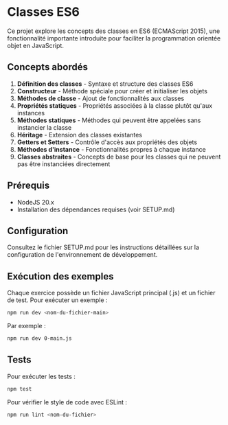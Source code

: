 # Classes ES6

Ce projet explore les concepts des classes en ES6 (ECMAScript 2015), une fonctionnalité importante introduite pour faciliter la programmation orientée objet en JavaScript.

## Concepts abordés

1. **Définition des classes** - Syntaxe et structure des classes ES6
2. **Constructeur** - Méthode spéciale pour créer et initialiser les objets
3. **Méthodes de classe** - Ajout de fonctionnalités aux classes
4. **Propriétés statiques** - Propriétés associées à la classe plutôt qu'aux instances
5. **Méthodes statiques** - Méthodes qui peuvent être appelées sans instancier la classe
6. **Héritage** - Extension des classes existantes
7. **Getters et Setters** - Contrôle d'accès aux propriétés des objets
8. **Méthodes d'instance** - Fonctionnalités propres à chaque instance
9. **Classes abstraites** - Concepts de base pour les classes qui ne peuvent pas être instanciées directement

## Prérequis

- NodeJS 20.x
- Installation des dépendances requises (voir SETUP.md)

## Configuration

Consultez le fichier SETUP.md pour les instructions détaillées sur la configuration de l'environnement de développement.

## Exécution des exemples

Chaque exercice possède un fichier JavaScript principal (.js) et un fichier de test. Pour exécuter un exemple :

```bash
npm run dev <nom-du-fichier-main>
```

Par exemple :
```bash
npm run dev 0-main.js
```

## Tests

Pour exécuter les tests :
```bash
npm test
```

Pour vérifier le style de code avec ESLint :
```bash
npm run lint <nom-du-fichier>
```
